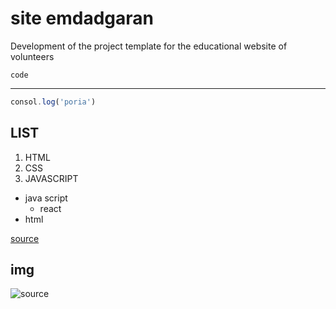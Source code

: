 # site emdadgaran

<!-- ## site emdadgaran
### site emdadgaran
#### site emdadgaran
##### site emdadgaran
###### site emdadgaran -->
<p>Development of the project template for the educational website of volunteers</p>

`code`

___

```javascript
consol.log('poria')
```

## LIST

1. HTML
2. CSS
3. JAVASCRIPT

- java script
    - react
- html

[source](https://github.com/pouria-neysha/sait-emdadgaran.git)

## img
![source](https://github.com/pouria-neysha/sait-emdadgaran.git)

